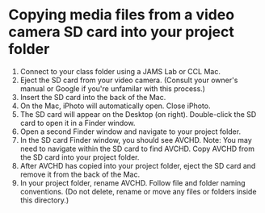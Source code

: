 # Copying media files from a video camera SD card into your project folder

1. Connect to your class folder using a JAMS Lab or CCL Mac.
2. Eject the SD card from your video camera. (Consult your owner's manual or Google if you're unfamilar with this process.)
3. Insert the SD card into the back of the Mac.
4. On the Mac, iPhoto will automatically open. Close iPhoto.
5. The SD card will appear on the Desktop (on right). Double-click the SD card to open it in a Finder window.
6. Open a second Finder window and navigate to your project folder.
7. In the SD card Finder window, you should see AVCHD. Note: You may need to navigate within the SD card to find AVCHD. Copy AVCHD from the SD card into your project folder.
8. After AVCHD has copied into your project folder, eject the SD card and remove it from the back of the Mac.
9. In your project folder, rename AVCHD. Follow file and folder naming conventions. (Do not delete, rename or move any files or folders inside this directory.)
